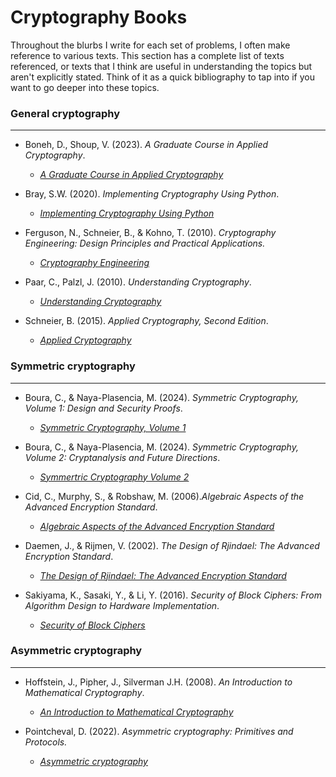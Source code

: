 # Cryptography Books

Throughout the blurbs I write for each set of problems, I often make reference to various texts. This section has a complete list of texts referenced, or texts that I think are useful in understanding the topics but aren't explicitly stated. Think of it as a quick bibliography to tap into if you want to go deeper into these topics.

### General cryptography
-------------------------

- Boneh, D., Shoup, V. (2023). _A Graduate Course in Applied Cryptography_.
  - [_A Graduate Course in Applied Cryptography_](https://crypto.stanford.edu/~dabo/cryptobook/BonehShoup_0_6.pdf)  

- Bray, S.W. (2020). _Implementing Cryptography Using Python_.
  - [_Implementing Cryptography Using Python_](https://www.wiley.com/en-ca/Implementing+Cryptography+Using+Python-p-9781119612209)
 
- Ferguson, N., Schneier, B., & Kohno, T. (2010). _Cryptography Engineering: Design Principles and Practical Applications._
  - [_Cryptography Engineering_](https://onlinelibrary.wiley.com/doi/book/10.1002/9781118722367)

- Paar, C., Palzl, J. (2010). _Understanding Cryptography_.
  - [_Understanding Cryptography_](https://link.springer.com/book/10.1007/978-3-642-04101-3)

- Schneier, B. (2015). _Applied Cryptography, Second Edition_.
  - [_Applied Cryptography_](https://onlinelibrary.wiley.com/doi/book/10.1002/9781119183471)


### Symmetric cryptography
---------------------------------
- Boura, C., & Naya-Plasencia, M. (2024). _Symmetric Cryptography, Volume 1: Design and Security Proofs_.
  - [_Symmetric Cryptography, Volume 1_](https://onlinelibrary.wiley.com/doi/book/10.1002/9781394256358)

 
- Boura, C., & Naya-Plasencia, M. (2024). _Symmetric Cryptography, Volume 2: Cryptanalysis and Future Directions_.
  - [_Symmertric Cryptography Volume 2_](https://onlinelibrary.wiley.com/doi/book/10.1002/9781394256327)


- Cid, C., Murphy, S., & Robshaw, M. (2006)._Algebraic Aspects of the Advanced Encryption Standard_.
  - [_Algebraic Aspects of the Advanced Encryption Standard_](https://link.springer.com/book/10.1007/978-0-387-36842-9)


- Daemen, J., & Rijmen, V. (2002). _The Design of Rjindael: The Advanced Encryption Standard_.
  - [_The Design of Rjindael: The Advanced Encryption Standard_](https://link.springer.com/book/10.1007/978-3-662-60769-5)


- Sakiyama, K., Sasaki, Y., & Li, Y. (2016). _Security of Block Ciphers: From Algorithm Design to Hardware Implementation_.
  - [_Security of Block Ciphers_](https://www.wiley.com/en-us/Security+of+Block+Ciphers%3A+From+Algorithm+Design+to+Hardware+Implementation-p-9781118660010)


### Asymmetric cryptography
-----------------------------------------------
- Hoffstein, J., Pipher, J., Silverman J.H. (2008). _An Introduction to Mathematical Cryptography_.
  - [_An Introduction to Mathematical Cryptography_](https://link.springer.com/book/10.1007/978-0-387-77993-5)

- Pointcheval, D. (2022). _Asymmetric cryptography: Primitives and Protocols._
  - [_Asymmetric cryptography_](https://onlinelibrary.wiley.com/doi/book/10.1002/9781394188369)
